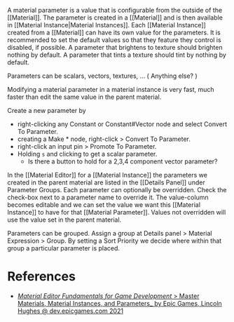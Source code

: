 A material parameter is a  value that is configurable from the outside of the [[Material]].
The parameter is created in a [[Material]] and is then available in [[Material Instance|Material Instances]].
Each [[Material Instance]] created from  a [[Material]] can have its own value for the parameters.
It is recommended to set the default values so that they feature they control is disabled, if possible.
A parameter that brightens to texture should brighten nothing by default.
A parameter that tints a texture should tint by nothing by default.

Parameters can be scalars, vectors, textures, ...
(
Anything else?
)

Modifying a material parameter in a material instance is very fast, much faster than edit the same value in the parent material.

Create a new parameter by
- right-clicking any Constant or Constant#Vector node and select Convert To Parameter.
- creating a Make * node, right-click > Convert To Parameter.
- right-click an input pin > Promote To Parameter.
- Holding `s` and clicking to get a scalar parameter.
	- Is there a button to hold for a 2,3,4 component vector parameter?

In the [[Material Editor]] for a [[Material Instance]] the parameters we created in the parent material are listed in the [[Details Panel]] under Parameter Groups.
Each parameter can optionally be overridden.
Check the check-box next to a parameter name to override it.
The value-column becomes editable and we can set the value we want this [[Material Instance]] to have for that [[Material Parameter]].
Values not overridden will use the value set in the parent material.

Parameters can be grouped.
Assign a group at Details panel > Material Expression > Group.
By setting a Sort Priority we decide where within that group a particular parameter is placed.


# References

- [_Material Editor Fundamentals for Game Development_ > Master Materials, Material Instances, and Parameters_ by Epic Games, Lincoln Hughes @ dev.epicgames.com 2021](https://dev.epicgames.com/community/learning/courses/pm/unreal-engine-material-editor-fundamentals-for-game-development/b6Z/unreal-engine-master-materials-material-instances-and-parameters)

